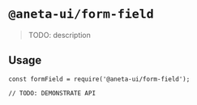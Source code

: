 # `@aneta-ui/form-field`

> TODO: description

## Usage

```
const formField = require('@aneta-ui/form-field');

// TODO: DEMONSTRATE API
```
